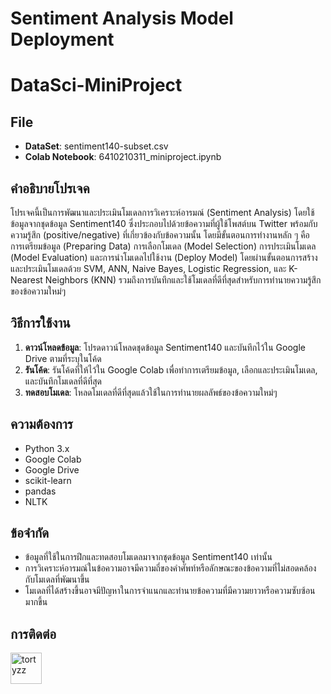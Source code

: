 # Sentiment Analysis Model Deployment
# DataSci-MiniProject

## File
- **DataSet**: sentiment140-subset.csv
- **Colab Notebook**: 6410210311_miniproject.ipynb

## คำอธิบายโปรเจค
โปรเจคนี้เป็นการพัฒนาและประเมินโมเดลการวิเคราะห์อารมณ์ (Sentiment Analysis) โดยใช้ข้อมูลจากชุดข้อมูล Sentiment140 ซึ่งประกอบไปด้วยข้อความที่ผู้ใช้โพสต์บน Twitter พร้อมกับความรู้สึก (positive/negative) ที่เกี่ยวข้องกับข้อความนั้น โดยมีขั้นตอนการทำงานหลัก ๆ คือการเตรียมข้อมูล (Preparing Data) การเลือกโมเดล (Model Selection) การประเมินโมเดล (Model Evaluation) และการนำโมเดลไปใช้งาน (Deploy Model) โดยผ่านขั้นตอนการสร้างและประเมินโมเดลด้วย SVM, ANN, Naive Bayes, Logistic Regression, และ K-Nearest Neighbors (KNN) รวมถึงการบันทึกและใช้โมเดลที่ดีที่สุดสำหรับการทำนายความรู้สึกของข้อความใหม่ๆ

## วิธีการใช้งาน

1. **ดาวน์โหลดข้อมูล**: โปรดดาวน์โหลดชุดข้อมูล Sentiment140 และบันทึกไว้ใน Google Drive ตามที่ระบุในโค้ด
2. **รันโค้ด**: รันโค้ดที่ให้ไว้ใน Google Colab เพื่อทำการเตรียมข้อมูล, เลือกและประเมินโมเดล, และบันทึกโมเดลที่ดีที่สุด
3. **ทดสอบโมเดล**: โหลดโมเดลที่ดีที่สุดแล้วใช้ในการทำนายผลลัพธ์ของข้อความใหม่ๆ

## ความต้องการ

- Python 3.x
- Google Colab
- Google Drive
- scikit-learn
- pandas
- NLTK

## ข้อจำกัด

- ข้อมูลที่ใช้ในการฝึกและทดสอบโมเดลมาจากชุดข้อมูล Sentiment140 เท่านั้น
- การวิเคราะห์อารมณ์ในข้อความอาจมีความถี่ของคำศัพท์หรือลักษณะของข้อความที่ไม่สอดคล้องกับโมเดลที่พัฒนาขึ้น
- โมเดลที่ได้สร้างขึ้นอาจมีปัญหาในการจำแนกและทำนายข้อความที่มีความยาวหรือความซับซ้อนมากขึ้น

## การติดต่อ

<a href="https://fb.com/tortyzz" target="blank"><img align="center" src="https://raw.githubusercontent.com/rahuldkjain/github-profile-readme-generator/master/src/images/icons/Social/facebook.svg" alt="tortyzz" height="50" width="50" /></a>

